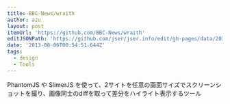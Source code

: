 ```yaml
---
title: BBC-News/wraith
author: azu
layout: post
itemUrl: 'https://github.com/BBC-News/wraith'
editJSONPath: 'https://github.com/jser/jser.info/edit/gh-pages/data/2013/08/index.json'
date: '2013-08-06T00:54:51.644Z'
tags:
  - design
  - Tools
---
```

PhantomJS や SlimerJS を使って、2サイトを任意の画面サイズでスクリーンショットを撮り、画像同士のdiffを取って差分をハイライト表示するツール
